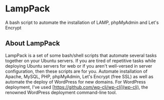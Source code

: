 # LampPack
A bash script to automate the installation of LAMP, phpMyAdmin and Let's Encrypt

## About LampPack
LampPack is a set of some bash/shell scripts that automate several tasks together on your Ubuntu servers. If you are tired of repetitive tasks while deploying Ubuntu servers for web or if you aren't well-versed in server configuration, then these scripts are for you. Automate installation of Apache, MySQL, PHP, phpMyAdmin, Let's Encrypt (free SSL) as well as automate the deploy of WordPress for new domains. For WordPress deployment, I've used [https://github.com/wp-cli/wp-cli](wp-cli), the renowned WordPress deployment command-line tool.
